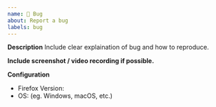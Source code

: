 ```yaml
---
name: 🐛 Bug
about: Report a bug
labels: bug
---
```


**Description**
Include clear explaination of bug and how to reproduce.

**Include screenshot / video recording if possible.**

**Configuration**
- Firefox Version: 
- OS: (eg. Windows, macOS, etc.)
